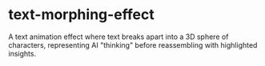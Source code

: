 # text-morphing-effect
A text animation effect where text breaks apart into a 3D sphere of characters, representing AI "thinking" before reassembling with highlighted insights.
